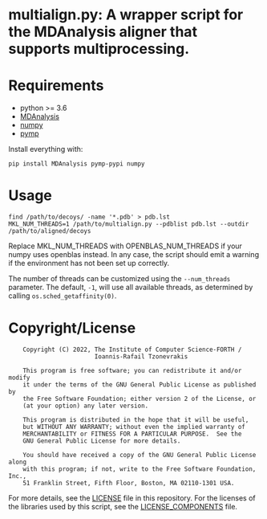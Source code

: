 # multialign.py: A wrapper script for the MDAnalysis aligner that supports multiprocessing.

# Requirements

* python >= 3.6
* [MDAnalysis](https://www.mdanalysis.org/)
* [numpy](https://numpy.org/)
* [pymp](https://github.com/classner/pymp)

Install everything with:

```
pip install MDAnalysis pymp-pypi numpy
```

# Usage

```
find /path/to/decoys/ -name '*.pdb' > pdb.lst
MKL_NUM_THREADS=1 /path/to/multialign.py --pdblist pdb.lst --outdir /path/to/aligned/decoys
```

Replace MKL_NUM_THREADS with OPENBLAS_NUM_THREADS if your numpy uses openblas instead. In any case, the script should emit a warning if the environment has not been set up correctly.

The number of threads can be customized using the `--num_threads` parameter. The default, `-1`, will use all available threads, as determined by calling `os.sched_getaffinity(0)`.

# Copyright/License

```
    Copyright (C) 2022, The Institute of Computer Science-FORTH /
                        Ioannis-Rafail Tzonevrakis

    This program is free software; you can redistribute it and/or modify
    it under the terms of the GNU General Public License as published by
    the Free Software Foundation; either version 2 of the License, or
    (at your option) any later version.

    This program is distributed in the hope that it will be useful,
    but WITHOUT ANY WARRANTY; without even the implied warranty of
    MERCHANTABILITY or FITNESS FOR A PARTICULAR PURPOSE.  See the
    GNU General Public License for more details.

    You should have received a copy of the GNU General Public License along
    with this program; if not, write to the Free Software Foundation, Inc.,
    51 Franklin Street, Fifth Floor, Boston, MA 02110-1301 USA.
```

For more details, see the [LICENSE](LICENSE) file in this repository. For the licenses of the libraries used by this script, see the [LICENSE_COMPONENTS](LICENSE_COPONENTS) file.
